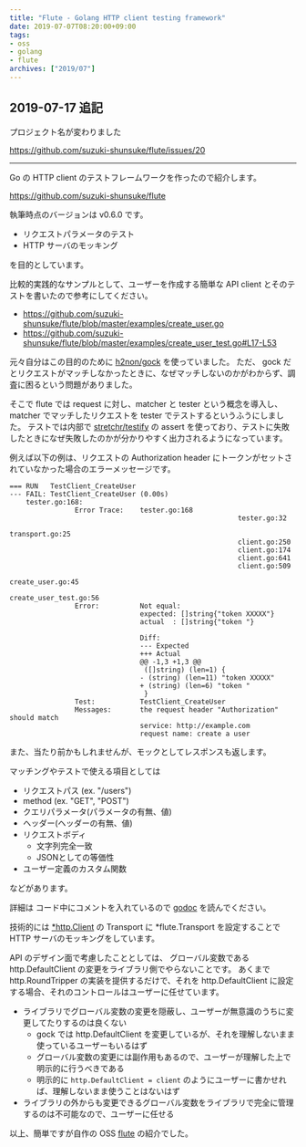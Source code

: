 ```yaml
---
title: "Flute - Golang HTTP client testing framework"
date: 2019-07-07T08:20:00+09:00
tags:
- oss
- golang
- flute
archives: ["2019/07"]
---
```


## 2019-07-17 追記

プロジェクト名が変わりました

https://github.com/suzuki-shunsuke/flute/issues/20

---

Go の HTTP client のテストフレームワークを作ったので紹介します。

https://github.com/suzuki-shunsuke/flute

執筆時点のバージョンは v0.6.0 です。

* リクエストパラメータのテスト
* HTTP サーバのモッキング

を目的としています。

比較的実践的なサンプルとして、ユーザーを作成する簡単な API client とそのテストを書いたので参考にしてください。

* https://github.com/suzuki-shunsuke/flute/blob/master/examples/create_user.go
* https://github.com/suzuki-shunsuke/flute/blob/master/examples/create_user_test.go#L17-L53

元々自分はこの目的のために [h2non/gock](https://github.com/h2non/gock) を使っていました。
ただ、 gock だとリクエストがマッチしなかったときに、なぜマッチしないのかがわからず、調査に困るという問題がありました。

そこで flute では request に対し、matcher と tester という概念を導入し、
matcher でマッチしたリクエストを tester でテストするというふうにしました。
テストでは内部で [stretchr/testify](https://github.com/stretchr/testify) の assert を使っており、テストに失敗したときになぜ失敗したのかが分かりやすく出力されるようになっています。

例えば以下の例は、リクエストの Authorization header にトークンがセットされていなかった場合のエラーメッセージです。

```console
=== RUN   TestClient_CreateUser
--- FAIL: TestClient_CreateUser (0.00s)
    tester.go:168:
                Error Trace:    tester.go:168
                                                        tester.go:32
                                                        transport.go:25
                                                        client.go:250
                                                        client.go:174
                                                        client.go:641
                                                        client.go:509
                                                        create_user.go:45
                                                        create_user_test.go:56
                Error:          Not equal:
                                expected: []string{"token XXXXX"}
                                actual  : []string{"token "}

                                Diff:
                                --- Expected
                                +++ Actual
                                @@ -1,3 +1,3 @@
                                 ([]string) (len=1) {
                                - (string) (len=11) "token XXXXX"
                                + (string) (len=6) "token "
                                 }
                Test:           TestClient_CreateUser
                Messages:       the request header "Authorization" should match
                                service: http://example.com
                                request name: create a user
```

また、当たり前かもしれませんが、モックとしてレスポンスも返します。

マッチングやテストで使える項目としては

* リクエストパス (ex. "/users")
* method (ex. "GET", "POST")
* クエリパラメータ(パラメータの有無、値)
* ヘッダー(ヘッダーの有無、値)
* リクエストボディ
  * 文字列完全一致
  * JSONとしての等価性
* ユーザー定義のカスタム関数

などがあります。

詳細は コード中にコメントを入れているので [godoc](https://godoc.org/github.com/suzuki-shunsuke/flute/flute) を読んでください。

技術的には [*http.Client](https://golang.org/pkg/net/http/#Client) の Transport に *flute.Transport を設定することで HTTP サーバのモッキングをしています。

API のデザイン面で考慮したこととしては、
グローバル変数である http.DefaultClient の変更をライブラリ側でやらないことです。
あくまで http.RoundTripper の実装を提供するだけで、それを http.DefaultClient に設定する場合、それのコントロールはユーザーに任せています。

* ライブラリでグローバル変数の変更を隠蔽し、ユーザーが無意識のうちに変更してたりするのは良くない
  * gock では http.DefaultClient を変更しているが、それを理解しないまま使っているユーザーもいるはず
  * グローバル変数の変更には副作用もあるので、ユーザーが理解した上で明示的に行うべきである
  * 明示的に `http.DefaultClient = client` のようにユーザーに書かせれば、理解しないまま使うことはないはず
* ライブラリの外からも変更できるグローバル変数をライブラリで完全に管理するのは不可能なので、ユーザーに任せる

以上、簡単ですが自作の OSS [flute](https://github.com/suzuki-shunsuke/flute) の紹介でした。
